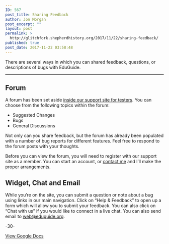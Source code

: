 ```yaml
---
ID: 567
post_title: Sharing Feedback
author: Jon Morgan
post_excerpt: ""
layout: post
permalink: >
  http://glitchfork.shepherdhistory.org/2017/11/22/sharing-feedback/
published: true
post_date: 2017-11-22 03:58:48
---
```

There are several ways in which you can shared feedback, questions, or descriptions of bugs with EduGuide.

<hr />

<h2>Forum</h2>
A forum has been set aside <a href="http://eduguide.freshdesk.com/support/discussions/3000000297">inside our support site for testers</a>. You can choose from the following topics within the forum:
<ul>
 	<li>Suggested Changes</li>
 	<li>Bugs</li>
 	<li>General Discussions</li>
</ul>
Not only can you share feedback, but the forum has already been populated with a number of bug reports for different features. Feel free to respond to the forum posts with your thoughts.

Before you can view the forum, you will need to register with our support site as a member. You can start an account, or <a href="mailto:jon@eduguide.org">contact me</a> and I’ll make the proper arrangements.
<h2>Widget, Chat and Email</h2>
While you’re on the site, you can submit a question or note about a bug using links in our main navigation. Click on “Help &amp; Feedback” to open up a form which will allow you to submit your feedback. You can also click on “Chat with us” if you would like to connect in a live chat. You can also send email to <a href="mailto:web@eduguide.org">web@eduguide.org</a>.

-30-

<a href="https://docs.google.com/document/d/1VUUg7uL7cRoZ-QmLuD2EjHQF9oF8B7Uwn7ENujUGdao/edit?usp=sharing">View Google Docs</a>
